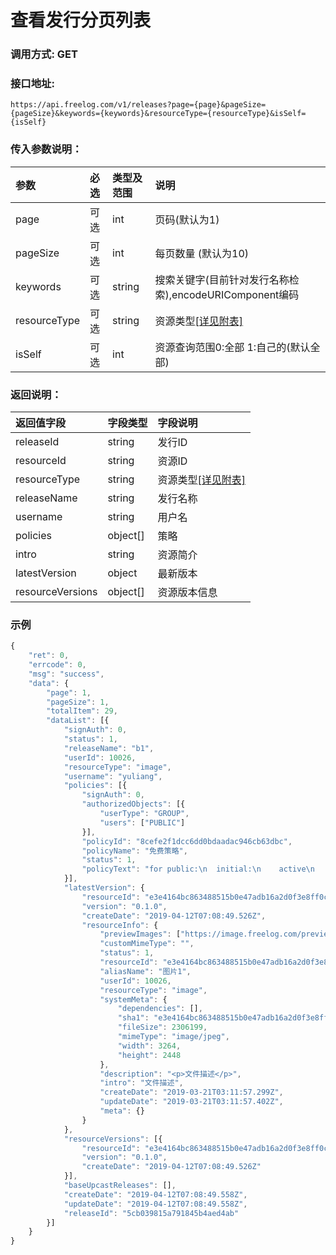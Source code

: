 # 查看发行分页列表

### 调用方式: GET

### 接口地址:

```
https://api.freelog.com/v1/releases?page={page}&pageSize={pageSize}&keywords={keywords}&resourceType={resourceType}&isSelf={isSelf}
```

### 传入参数说明：

| 参数 | 必选 | 类型及范围 | 说明 |
| :--- | :--- | :--- | :--- |
|page|可选|int|页码(默认为1)|
|pageSize|可选|int|每页数量 (默认为10)|
|keywords|可选|string|搜索关键字(目前针对发行名称检索),encodeURIComponent编码|
|resourceType|可选|string|资源类型[[详见附表]][资源类型]|
|isSelf|可选|int|资源查询范围0:全部 1:自己的(默认全部)|

### 返回说明：

| 返回值字段 | 字段类型 | 字段说明 |
| :--- | :--- | :--- |
| releaseId | string | 发行ID|
| resourceId | string | 资源ID|
| resourceType | string | 资源类型[[详见附表]][资源类型] |
| releaseName | string | 发行名称 |
| username	| string| 用户名|
| policies| object[]| 策略|
| intro| string| 资源简介|
| latestVersion| object| 最新版本|
| resourceVersions| object[] | 资源版本信息|

### 示例

```js
{
	"ret": 0,
	"errcode": 0,
	"msg": "success",
	"data": {
		"page": 1,
		"pageSize": 1,
		"totalItem": 29,
		"dataList": [{
			"signAuth": 0,
			"status": 1,
			"releaseName": "b1",
			"userId": 10026,
			"resourceType": "image",
			"username": "yuliang",
			"policies": [{
				"signAuth": 0,
				"authorizedObjects": [{
					"userType": "GROUP",
					"users": ["PUBLIC"]
				}],
				"policyId": "8cefe2f1dcc6dd0bdaadac946cb63dbc",
				"policyName": "免费策略",
				"status": 1,
				"policyText": "for public:\n  initial:\n    active\n    recontractable\n    presentable\n    terminate"
			}],
			"latestVersion": {
				"resourceId": "e3e4164bc863488515b0e47adb16a2d0f3e8ff0c",
				"version": "0.1.0",
				"createDate": "2019-04-12T07:08:49.526Z",
				"resourceInfo": {
					"previewImages": ["https://image.freelog.com/preview/b042cd88-cc9a-43fb-b8fb-1cae320b7977.jpg"],
					"customMimeType": "",
					"status": 1,
					"resourceId": "e3e4164bc863488515b0e47adb16a2d0f3e8ff0c",
					"aliasName": "图片1",
					"userId": 10026,
					"resourceType": "image",
					"systemMeta": {
						"dependencies": [],
						"sha1": "e3e4164bc863488515b0e47adb16a2d0f3e8ff0c",
						"fileSize": 2306199,
						"mimeType": "image/jpeg",
						"width": 3264,
						"height": 2448
					},
					"description": "<p>文件描述</p>",
					"intro": "文件描述",
					"createDate": "2019-03-21T03:11:57.299Z",
					"updateDate": "2019-03-21T03:11:57.402Z",
					"meta": {}
				}
			},
			"resourceVersions": [{
				"resourceId": "e3e4164bc863488515b0e47adb16a2d0f3e8ff0c",
				"version": "0.1.0",
				"createDate": "2019-04-12T07:08:49.526Z"
			}],
			"baseUpcastReleases": [],
			"createDate": "2019-04-12T07:08:49.558Z",
			"updateDate": "2019-04-12T07:08:49.558Z",
			"releaseId": "5cb039815a791845b4aed4ab"
		}]
	}
}
```

[资源类型]: /附表/资源类型.html "资源类型"